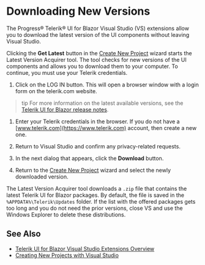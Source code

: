 
# Downloading New Versions

The Progress&reg; Telerik&reg; UI for Blazor Visual Studio (VS) extensions allow you to download the latest version of the UI components without leaving Visual Studio.

<!--
The Latest Version Retrieval tool automatically checks for the latest Telerik UI for Blazor distribution which is available for you on the Telerik website. Once a day, upon loading a project with Telerik UI for Blazor components, the extensions query the Telerik website for a new version of Telerik UI for Blazor. When a new version is detected, a notification is displayed that lets you download it.

![Getting the latest version notification](images/lva_notification.png)

Clicking the **Update Now** button starts the Latest Version Acquirer tool which prompts for your Telerik credentials on its first page. If you do not have a [www.telerik.com](https://www.telerik.com) account, you can create one through the **Create an account for free** link.
-->

Clicking the **Get Latest** button in the [Create New Project](slug:getting-started-vs-integration-new-project) wizard starts the Latest Version Acquirer tool. The tool checks for new versions of the UI components and allows you to download them to your computer. To continue, you must use your Telerik credentials.

1. Click on the LOG IN button. This will open a browser window with a login form on the telerik.com website.

>tip For more information on the latest available versions, see the [Telerik UI for Blazor release notes](https://www.telerik.com/support/whats-new/blazor-ui/release-history).

1. Enter your Telerik credentials in the browser. If you do not have a [www.telerik.com](https://www.telerik.com) account, then create a new one.
1. Return to Visual Studio and confirm any privacy-related requests.
1. In the next dialog that appears, click the **Download** button.

1. Return to the [Create New Project](slug:getting-started-vs-integration-new-project) wizard and select the newly downloaded version.

The Latest Version Acquirer tool downloads a `.zip` file that contains the latest Telerik UI for Blazor packages. By default, the file is saved in the `%APPDATA%\Telerik\Updates` folder. If the list with the offered packages gets too long and you do not need the prior versions, close VS and use the Windows Explorer to delete these distributions.

## See Also

* [Telerik UI for Blazor Visual Studio Extensions Overview](slug:getting-started-vs-integration-overview)
* [Creating New Projects with Visual Studio](slug:getting-started-vs-integration-new-project)
